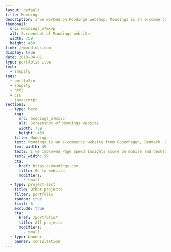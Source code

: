 ```yaml
---
layout: default
title: Moodings
description: I've worked on Moodings webshop. Moodings is an e-commerce company that helps designers and artists compete on the market.
thumbnail:
  src: moodings_o7mxvp
  alt: Screenshot of Moodings website.
  width: 759
  height: 459
link: //moodings.com
display: true
date: 2018-04-01
type: portfolio-item
tech:
  - shopify
tags:
  - portfolio
  - shopify
  - html
  - css
  - javascript
sections:
  - type: hero
    img:
      src: moodings_o7mxvp
      alt: Screenshot of Moodings website.
      width: 759
      height: 459
    title: Moodings
    text: Moodings is an e-commerce website from Copenhagen, Denmark. By curating upcoming and established design and art, they help designers and artists compete on the market.
    text_width: 49
    text2: I've improved Page Speed Insights score on mobile and desktop, used the latest best practices for boosting the site speed, and optimized assets delivery.
    text2_width: 59
    cta:
      href: https://moodings.com
      title: Go to website
      modifiers:
        - small
  - type: project-list
    title: Other projects
    filter: portfolio
    random: true
    limit: 6
    exclude: true
    cta:
      href: /portfolio/
      title: All projects
      modifiers:
        - small
  - type: banner
    banner: consultation
---
```

